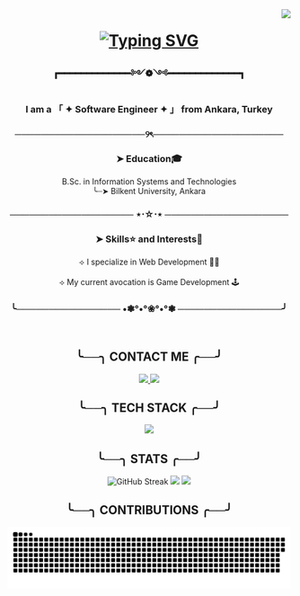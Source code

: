<img align= 'right' src='https://visitor-badge.laobi.icu/badge?page_id=serhat.sergikaya.serhat-sergikaya' />

<h1 align='center'>
  <a href="https://git.io/typing-svg">
  <a href="https://git.io/typing-svg"><img src="https://readme-typing-svg.demolab.com?font=Poetsen+One&size=40&duration=1000&pause=500&color=FFDE34&center=true&vCenter=true&multiline=true&random=false&width=435&height=110&lines=Hello+there!%F0%9F%AB%A1;I'm+Serhat+Sergikaya" alt="Typing SVG" /></a>
    </a>
</h1>
<h3 align='center'>┏━━━━━━━━━━━━━༻❁༺━━━━━━━━━━━━━┓</h3>
<h3 align='center'> I am a  「 ✦ Software Engineer ✦ 」 from Ankara, Turkey</h3>

<h3 align='center'>────────────────────୨ৎ────────────────────</h3>

<h3 align='center'> ➤ Education🎓 </h3>

<p align='center'>B.Sc. in Information Systems and Technologies <br/>
╰┈➤ Bilkent University, Ankara</p>

<h3 align='center'>─────────────────── ⋆⋅☆⋅⋆ ───────────────────</h3>

<h3 align='center'>➤ Skills⭐ and Interests🔭</h3>
<p align='center'> ⟢ I specialize in Web Development 🐱‍💻 
  <br/>
  <br/>
⟢ My current avocation is Game Development 🕹️ </p>
<h3 align='center'>╰──────────────── •❃°•°❀°•°❃ ────────────────╯</h3>

  <br/>

<div align='center'>

  <h2 > ╰──╮ CONTACT ME ╭──╯</h2>  
    
  <a href='mailto:serhatsergikaya@gmail.com'> 
    <img src='https://img.shields.io/badge/Gmail-D14836?style=for-the-badge&logo=gmail&logoColor=white' />
  <a/>
    
  <a href='https://www.linkedin.com/in/serhatsergikaya/'> 
    <img src='https://img.shields.io/badge/LinkedIn-0077B5?style=for-the-badge&logo=linkedin&logoColor=white' />
  <a/>
  
  
  <h2 align= 'center'> ╰──╮ TECH STACK ╭──╯ </h2>
  
  <p align="center">
    <a href="https://skillicons.dev">
      <img src="https://skillicons.dev/icons?i=html,css,js,ts,react,nodejs,docker,vite,unity,cs,java" />
    </a>
  </p>


  <h2 > ╰──╮ STATS ╭──╯ </h2>  
  <div align="center">
  <img src="https://github-readme-streak-stats-eight.vercel.app?user=serhat-sergikaya&theme=calm-pink&hide_border=true&card_width=400" alt="GitHub Streak" />
  <img height=195 src="https://github-readme-stats.vercel.app/api/top-langs/?username=serhat-sergikaya&layout=compact&theme=calm_pink&hide_border=true&card_width=330"/>
    
  <img src="https://github-readme-stats.vercel.app/api?username=serhat-sergikaya&show_icons=true&theme=calm_pink&hide_border=true&card_width=500"/>
  
  </div>
  <h2 > ╰──╮ CONTRIBUTIONS ╭──╯</h2>  
  <img src="https://github.com/serhat-sergikaya/serhat-sergikaya/blob/output/github-snake-dark.svg"/>

  
</div>
  


